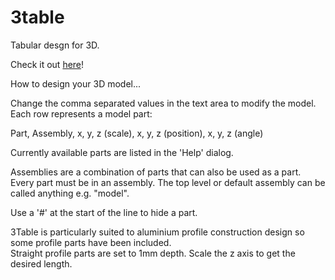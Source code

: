 # 3table

Tabular desgn for 3D.

Check it out [here](https://3table.glitch.me/)!

How to design your 3D model...  

Change the comma separated values in the text area to modify the model.  
Each row represents a model part:  

Part, Assembly, x, y, z (scale), x, y, z (position), x, y, z (angle)

Currently available parts are listed in the 'Help' dialog.

Assemblies are a combination of parts that can also be used as a part.
Every part must be in an assembly. The top level or default assembly can be called anything e.g. "model".

Use a '#' at the start of the line to hide a part.

3Table is particularly suited to aluminium profile construction design so some profile parts have been included.  
Straight profile parts are set to 1mm depth. Scale the z axis to get the desired length.  